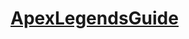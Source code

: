 # [ApexLegendsGuide](https://github.com/ccamfpsApex/ApexLegendsGuide/wiki/Guide:-Mastering-Apex-Legends)

